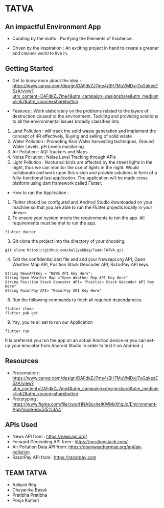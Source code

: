 # TATVA
## An impactful Environment App
* Curating by the motto :
  Purifying the Elements of Existence.


* Driven by the inspiration : 
  An exciting project in hand to create a greener and cleaner world to live in.

## Getting Started

* Get to know more about the idea :
https://www.canva.com/design/DAFdkZJ7me4/BH7MuVMDxjj7uGqkesESzA/view?utm_content=DAFdkZJ7me4&utm_campaign=designshare&utm_medium=link2&utm_source=sharebutton

* Features : 
Work elaborately on the problems related to the layers of destruction caused to the environment. Tackling and providing solutions to all the environmental issues broadly classified into 
1) Land Pollution : will track the solid waste generation and implement the concept of 4R effectively, Buying and selling of solid waste
2) Water Pollution : Promoting Rain Water harvesting techniques,  Ground Water Levels, pH Levels monitoring
3) Air Pollution : AQI Trackers and Maps
4) Noise Pollution : Noise Level Tracking through APIs
5) Light Pollution : Nocturnal birds are affected by the street lights in the night, thus we can monitor the use of lights in the night.
Would collaborate and work upon this vision and provide solutions in form of a fully-functional fast application. The application will be made cross platform using dart framework called Flutter. 

* How to run the Application :
1.  Flutter should be configured and Andriod Studio downloaded on your machine so that you are able to run the Flutter projects locally in your device.
2. To ensure your system meets the requirements to run the app. All requirements must be met to run the app.
```
flutter doctor
```
3. Git clone the project into the directory of your choosing.
```
git clone https://github.com/AaliyahBeg/Team-TATVA.git
```
4. Edit the confidential.dart file and add your Newsapi.org API, Open Weather Map API, Position Stack Geocoder API, RazorPay API keys.
```
String NewsAPIKey = "NEWS API Key Here";
String Open Weather Map ="Open Weather Map API Key Here"
String Position Stack Geocoder API= "Position Stack Geocoder API Key Here"
String RazorPay API= "RazorPay API Key Here"
```
8. Run the following commands to fetch all required dependancies.
```
flutter clean
flutter pub get
```
9. Yay, you're all set to run our Application
```
flutter run 
```
It is preferred you run the app on an actual Andriod device or you can set-up your emulator from Android Studio in order to test it on Andriod :)

## Resources
- Presentation : https://www.canva.com/design/DAFdkZJ7me4/BH7MuVMDxjj7uGqkesESzA/view?utm_content=DAFdkZJ7me4&utm_campaign=designshare&utm_medium=link2&utm_source=sharebutton
- Prototyping : https://www.figma.com/file/xwutHNA8uxheIKWMoXhgJc/Environment-App?node-id=515%3A4

## APIs Used
- News API from : https://newsapi.org/
- Forward Geocoding API from : https://positionstack.com/
- Air Pollution Data API from: https://openweathermap.org/api/air-pollution
- RazorPay API from  : https://razorpay.com




## TEAM TATVA
   - Aaliyah Beg
   - Chayanika Basak
   - Pratibha Pratibha
   - Pooja Kumari
